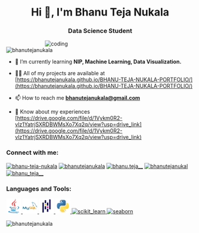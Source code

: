<h1 align="center">Hi 👋, I'm Bhanu Teja Nukala</h1>
<h3 align="center">Data Science Student</h3>

<img align="right" alt="coding" width="400" src="https://user-images.githubusercontent.com/74038190/212750672-2f3f2b50-c84f-4ed8-a60a-849ae69ff9df.gif" >
<p align="left"> <img src="https://komarev.com/ghpvc/?username=bhanutejanukala&label=Profile%20views&color=0e75b6&style=flat" alt="bhanutejanukala" /> </p>

- 🌱 I’m currently learning **NlP, Machine Learning, Data Visualization.**

- 👨‍💻 All of my projects are available at [https://bhanutejanukala.github.io/BHANU-TEJA-NUKALA-PORTFOLIO/](https://bhanutejanukala.github.io/BHANU-TEJA-NUKALA-PORTFOLIO/)

- 📫 How to reach me **bhanutejanukala@gmail.com**

- 📄 Know about my experiences [https://drive.google.com/file/d/1Vykm0R2-vlz1YatrjSXRDBWMsXo7Xq2q/view?usp=drive_link](https://drive.google.com/file/d/1Vykm0R2-vlz1YatrjSXRDBWMsXo7Xq2q/view?usp=drive_link)

<h3 align="left">Connect with me:</h3>
<p align="left">
<a href="https://linkedin.com/in/bhanu-teja-nukala" target="blank"><img align="center" src="https://raw.githubusercontent.com/rahuldkjain/github-profile-readme-generator/master/src/images/icons/Social/linked-in-alt.svg" alt="bhanu-teja-nukala" height="30" width="40" /></a>
<a href="https://kaggle.com/bhanutejanukala" target="blank"><img align="center" src="https://raw.githubusercontent.com/rahuldkjain/github-profile-readme-generator/master/src/images/icons/Social/kaggle.svg" alt="bhanutejanukala" height="30" width="40" /></a>
<a href="https://instagram.com/bhanu.teja__" target="blank"><img align="center" src="https://raw.githubusercontent.com/rahuldkjain/github-profile-readme-generator/master/src/images/icons/Social/instagram.svg" alt="bhanu.teja__" height="30" width="40" /></a>
<a href="https://www.codechef.com/users/bhanutejanukal" target="blank"><img align="center" src="https://cdn.jsdelivr.net/npm/simple-icons@3.1.0/icons/codechef.svg" alt="bhanutejanukal" height="30" width="40" /></a>
<a href="https://www.leetcode.com/bhanu_teja__" target="blank"><img align="center" src="https://raw.githubusercontent.com/rahuldkjain/github-profile-readme-generator/master/src/images/icons/Social/leet-code.svg" alt="bhanu_teja__" height="30" width="40" /></a>
</p>

<h3 align="left">Languages and Tools:</h3>
<p align="left"> <a href="https://www.java.com" target="_blank" rel="noreferrer"> <img src="https://raw.githubusercontent.com/devicons/devicon/master/icons/java/java-original.svg" alt="java" width="40" height="40"/> </a> <a href="https://www.mysql.com/" target="_blank" rel="noreferrer"> <img src="https://raw.githubusercontent.com/devicons/devicon/master/icons/mysql/mysql-original-wordmark.svg" alt="mysql" width="40" height="40"/> </a> <a href="https://pandas.pydata.org/" target="_blank" rel="noreferrer"> <img src="https://raw.githubusercontent.com/devicons/devicon/2ae2a900d2f041da66e950e4d48052658d850630/icons/pandas/pandas-original.svg" alt="pandas" width="40" height="40"/> </a> <a href="https://www.python.org" target="_blank" rel="noreferrer"> <img src="https://raw.githubusercontent.com/devicons/devicon/master/icons/python/python-original.svg" alt="python" width="40" height="40"/> </a> <a href="https://scikit-learn.org/" target="_blank" rel="noreferrer"> <img src="https://upload.wikimedia.org/wikipedia/commons/0/05/Scikit_learn_logo_small.svg" alt="scikit_learn" width="40" height="40"/> </a> <a href="https://seaborn.pydata.org/" target="_blank" rel="noreferrer"> <img src="https://seaborn.pydata.org/_images/logo-mark-lightbg.svg" alt="seaborn" width="40" height="40"/> </a> </p>

<p><img align="center" src="https://github-readme-stats.vercel.app/api/top-langs?username=bhanutejanukala&show_icons=true&locale=en&layout=compact" alt="bhanutejanukala" /></p>

